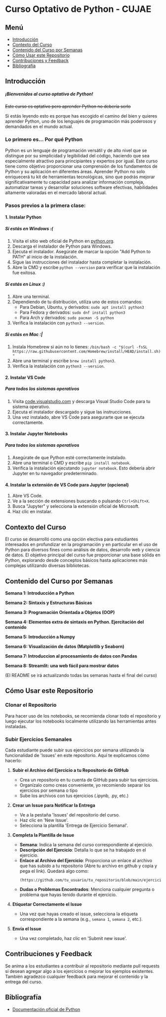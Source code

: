 # Curso Optativo de Python - CUJAE

## Menú

- [Introducción](#introducción)
- [Contexto del Curso](#contexto-del-curso)
- [Contenido del Curso por Semanas](#contenido-del-curso-por-semanas)
- [Cómo Usar este Repositorio](#cómo-usar-este-repositorio)
- [Contribuciones y Feedback](#contribuciones-y-feedback)
- [Bibliografía](#bibliografía)

## Introducción

##### ¡Bienvenidos al curso optativo de Python!
~~Este curso es optativo pero aprender Python no debería serlo~~

Si estás leyendo esto es porque has escogido el camino del bien y quieres aprender Python, uno de los lenguajes de programación más poderosos y demandados en el mundo actual.

### Lo primero es... Por qué Python

Python es un lenguaje de programación versátil y de alto nivel que se distingue por su simplicidad y legibilidad del código, haciendo que sea especialmente atractivo para principiantes y expertos por igual. Este curso tiene como objetivo proporcionar una comprensión de los fundamentos de Python y su aplicación en diferentes áreas. Aprender Python no solo enriquecerá tu kit de herramientas tecnológicas, sino que podrás mejorar significativamente tu capacidad para analizar información compleja, automatizar tareas y desarrollar soluciones software efectivas, habilidades altamente valoradas en el mercado laboral actual.

### Pasos previos a la primera clase:

#### 1. Instalar Python

##### Si estás en Windows :(

1. Visita el sitio web oficial de Python en [python.org](https://python.org/).
2. Descarga el instalador de Python para Windows.
3. Ejecuta el instalador. Asegúrate de marcar la opción "Add Python to PATH" al inicio de la instalación.
4. Sigue las instrucciones del instalador hasta completar la instalación.
5. Abre la CMD y escribe `python --version` para verificar que la instalación fue exitosa.

##### Si estás en Linux :)

1. Abre una terminal.
2. Dependiendo de tu distribución, utiliza uno de estos comandos:
    - Para Debian, Ubuntu, y derivados: `sudo apt install python3`
    - Para Fedora y derivados: `sudo dnf install python3`
    - Para Arch y derivados: `sudo pacman -S python`
3. Verifica la instalación con `python3 --version`.

##### Si estás en Mac :|

1. Instala Homebrew si aún no lo tienes: `/bin/bash -c "$(curl -fsSL https://raw.githubusercontent.com/Homebrew/install/HEAD/install.sh)"`
2. Abre una terminal y escribe `brew install python3`.
3. Verifica la instalación con `python3 --version`.

#### 2. Instalar VS Code

##### Para todos los sistemas operativos

1. Visita [code.visualstudio.com](https://code.visualstudio.com/) y descarga Visual Studio Code para tu sistema operativo.
2. Ejecuta el instalador descargado y sigue las instrucciones.
3. Una vez instalado, abre VS Code para asegurarte que se ejecuta correctamente.

#### 3. Instalar Jupyter Notebooks

##### Para todos los sistemas operativos

1. Asegúrate de que Python esté correctamente instalado.
2. Abre una terminal o CMD y escribe `pip install notebook`.
3. Verifica la instalación ejecutando `jupyter notebook`. Esto debería abrir Jupyter en tu navegador predeterminado.

#### 4. Instalar la extensión de VS Code para Jupyter (opcional)

1. Abre VS Code.
2. Ve a la sección de extensiones buscando o pulsando `Ctrl+Shift+X`.
3. Busca "Jupyter" y selecciona la extensión oficial de Microsoft.
4. Haz clic en instalar.

## Contexto del Curso

El curso se desarrolló como una opción electiva para estudiantes interesados en profundizar en la programación y en particular en el uso de Python para diversos fines como análisis de datos, desarrollo web y ciencia de datos. El objetivo principal del curso fue proporcionar una base sólida en Python, explorando desde conceptos básicos hasta aplicaciones más complejas utilizando diversas bibliotecas.

## Contenido del Curso por Semanas

**Semana 1: Introducción a Python**

**Semana 2: Sintaxis y Estructuras Básicas**

**Semana 3: Programación Orientada a Objetos (OOP)**

**Semana 4: Elementos extra de sintaxis en Python. Ejercitación del contenido**

**Semana 5: Introducción a Numpy**

**Semana 6: Visualización de datos (Matplotlib y Seaborn)**

**Semana 7: Introduccion al procesamiento de datos con Pandas**

**Semana 8: Streamlit: una web fácil para mostrar datos**

(El README se irá actualizando todas las semanas hasta el final del curso)

## Cómo Usar este Repositorio

### Clonar el Repositorio

Para hacer uso de los notebooks, se recomienda clonar todo el repositorio y luego ejecutar los notebooks localmente utilizando las herramientas antes instaladas.

### Subir Ejercicios Semanales

Cada estudiante puede subir sus ejercicios por semana utilizando la funcionalidad de 'Issues' en este repositorio. Aquí te explicamos cómo hacerlo:

1. **Subir el Archivo del Ejercicio a tu Repositorio de GitHub**
   - Crea un repositorio en tu cuenta de GitHub para subir tus ejercicios.
   - Organízalo como creas conveniente, yo recomiendo separar los ejercicios por semana o tipo
   - Sube los archivos con tus ejercicios (.ipynb, .py, etc.)

2. **Crear un Issue para Notificar la Entrega**
   - Ve a la pestaña 'Issues' del repositorio del curso.
   - Haz clic en 'New Issue'.
   - Selecciona la plantilla 'Entrega de Ejercicio Semanal'.

3. **Completa la Plantilla de Issue**
   - **Semana**: Indica la semana del curso correspondiente al ejercicio.
   - **Descripción del Ejercicio**: Detalla lo que se ha trabajado en el ejercicio.
   - **Enlace al Archivo del Ejercicio**: Proporciona un enlace al archivo que has subido a tu repositorio (Abre tu archivo en github y copia y pega el link). Quedará algo como:
     ```
     (https://github.com/tu_usuario/tu_repositorio/blob/main/ejercicios1/tu_archivo.ipynb)
     ```
   - **Dudas o Problemas Encontrados**: Menciona cualquier pregunta o problema que hayas tenido durante el ejercicio.

4. **Etiquetar Correctamente el Issue**
   - Una vez que hayas creado el issue, selecciona la etiqueta correspondiente a la semana (e.g., `semana 1`, `semana 2`, etc.).

5. **Envía el Issue**
   - Una vez completado, haz clic en 'Submit new issue'.


## Contribuciones y Feedback

Se anima a los estudiantes a contribuir al repositorio mediante pull requests si desean agregar algo a los ejercicios o mejorar los ejemplos existentes. También agradezco cualquier feedback para mejorar el contenido y la entrega del curso.

## Bibliografía

- [Documentación oficial de Python](https://docs.python.org/3/)

